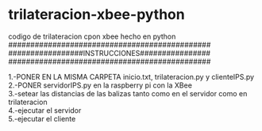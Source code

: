 # trilateracion-xbee-python
codigo de trilateracion cpon xbee hecho en python
##############################################                 
#################INSTRUCCIONES################                
##############################################              
 
1.-PONER EN LA MISMA CARPETA inicio.txt, trilateracion.py y clienteIPS.py          
2.-PONER servidorIPS.py en la raspberry pi con la XBee           
3.-setear las distancias de las balizas tanto como en el servidor como en trilateracion            
4.-ejecutar el servidor             
5.-ejecutar el cliente               
